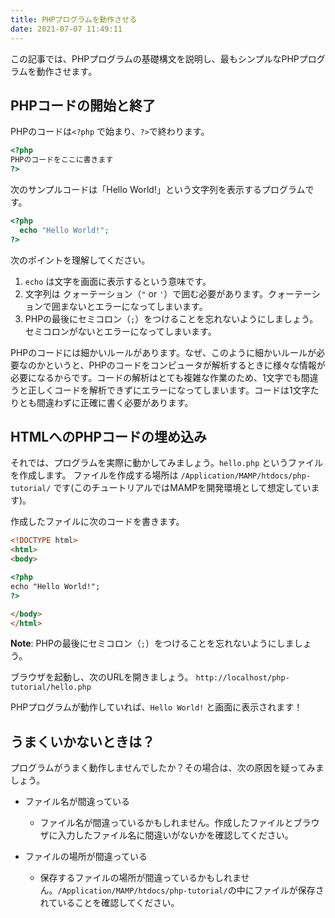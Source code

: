 ```yaml
---
title: PHPプログラムを動作させる
date: 2021-07-07 11:49:11
---
```

この記事では、PHPプログラムの基礎構文を説明し、最もシンプルなPHPプログラムを動作させます。

## PHPコードの開始と終了
PHPのコードは`<?php` で始まり、`?>`で終わります。

```php
<?php
PHPのコードをここに書きます
?>
```

次のサンプルコードは「Hello World!」という文字列を表示するプログラムです。
```php
<?php
  echo "Hello World!";
?>
```

次のポイントを理解してください。

1. `echo` は文字を画面に表示するという意味です。
2. 文字列は クォーテーション（`"` or `'`）で囲む必要があります。クォーテーションで囲まないとエラーになってしまいます。
3. PHPの最後にセミコロン（`;`）をつけることを忘れないようにしましょう。セミコロンがないとエラーになってしまいます。

<p class="memo">
PHPのコードには細かいルールがあります。なぜ、このように細かいルールが必要なのかというと、PHPのコードをコンピュータが解析するときに様々な情報が必要になるからです。コードの解析はとても複雑な作業のため、1文字でも間違うと正しくコードを解析できずにエラーになってしまいます。コードは1文字たりとも間違わずに正確に書く必要があります。
</p>

## HTMLへのPHPコードの埋め込み

それでは、プログラムを実際に動かしてみましょう。`hello.php` というファイルを作成します。
ファイルを作成する場所は `/Application/MAMP/htdocs/php-tutorial/` です(このチュートリアルではMAMPを開発環境として想定しています)。

作成したファイルに次のコードを書きます。

```html
<!DOCTYPE html>
<html>
<body>

<?php
echo "Hello World!";
?>

</body>
</html>
```

__Note__: PHPの最後にセミコロン（`;`）をつけることを忘れないようにしましょう。

ブラウザを起動し、次のURLを開きましょう。
`http://localhost/php-tutorial/hello.php`

PHPプログラムが動作していれば、`Hello World!` と画面に表示されます！

## うまくいかないときは？

プログラムがうまく動作しませんでしたか？その場合は、次の原因を疑ってみましょう。

- ファイル名が間違っている
  - ファイル名が間違っているかもしれません。作成したファイルとブラウザに入力したファイル名に間違いがないかを確認してください。

- ファイルの場所が間違っている
  - 保存するファイルの場所が間違っているかもしれません。`/Application/MAMP/htdocs/php-tutorial/`の中にファイルが保存されていることを確認してください。
